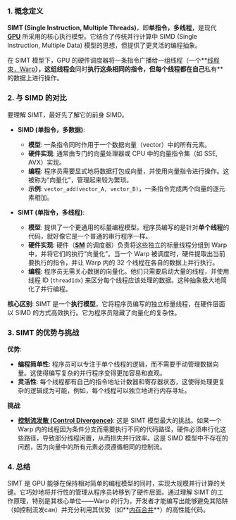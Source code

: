 ### 1. 概念定义

**SIMT (Single Instruction, Multiple Threads)**，即**单指令，多线程**，是现代 **[GPU](./Lecture5-GPU-Architecture.md)** 所采用的核心执行模型。它结合了传统并行计算中 SIMD (Single Instruction, Multiple Data) 模型的思想，但提供了更灵活的编程抽象。

在 SIMT 模型下，GPU 的硬件调度器将一条指令广播给一组线程（一个**[线程束，Warp](./Lecture5-GPU-Execution-Model.md)**），这组线程会**同时**执行这条相同的指令，但每个线程都在自己**私有**的数据上进行操作。

### 2. 与 SIMD 的对比

要理解 SIMT，最好先了解它的前身 SIMD。

- **SIMD (单指令，多数据)**:
    - **模型**: 一条指令同时作用于一个数据向量（vector）中的所有元素。
    - **硬件实现**: 通常由专门的向量处理器或 CPU 中的向量指令集（如 SSE, AVX）实现。
    - **编程**: 程序员需要显式地将数据打包成向量，并使用向量指令进行操作。这被称为“向量化”，管理起来较为繁琐。
    - **示例**: `vector_add(vector_A, vector_B)`，一条指令完成两个向量的逐元素相加。

- **SIMT (单指令，多线程)**:
    - **模型**: 提供了一个更通用的标量编程模型。程序员编写的是针对**单个线程**的代码，就好像它是一个普通的串行程序一样。
    - **硬件实现**: 硬件（**[SM](./Lecture5-Streaming-Multiprocessor.md)** 的调度器）负责将这些独立的标量线程分组到 Warp 中，并将它们的执行“向量化”。当一个 Warp 被调度时，硬件提取出当前要执行的指令，并让 Warp 内的 32 个线程在各自的数据上并行执行。
    - **编程**: 程序员无需关心数据的向量化。他们只需要启动大量的线程，并使用线程 ID (`threadIdx`) 来区分每个线程应该处理的数据。这种抽象极大地简化了并行编程。

**核心区别**: SIMT 是一个**执行模型**，它将程序员编写的独立标量线程，在硬件层面以 SIMD 的方式高效执行。它为程序员隐藏了向量化的复杂性。

### 3. SIMT 的优势与挑战

**优势**:

- **编程简单性**: 程序员可以专注于单个线程的逻辑，而不需要手动管理数据向量。这使得编写复杂的并行程序变得更加容易和直观。
- **灵活性**: 每个线程都有自己的指令地址计数器和寄存器状态，这使得处理更复杂的逻辑成为可能，例如，每个线程可以独立地进行内存寻址。

**挑战**:

- **[控制流发散 (Control Divergence)](./Lecture5-Control-Divergence.md)**: 这是 SIMT 模型最大的挑战。如果一个 Warp 内的线程因为条件分支而需要执行不同的代码路径，硬件必须串行化这些路径，导致部分线程闲置，从而损失并行效率。这是 SIMD 模型中不存在的问题，因为向量中的所有元素必须遵循相同的控制流。

### 4. 总结

SIMT 是 GPU 能够在保持相对简单的编程模型的同时，实现大规模并行计算的关键。它巧妙地将并行性的管理从程序员转移到了硬件层面。通过理解 SIMT 的工作原理，特别是其核心单位——Warp 的行为，开发者才能编写出能够避免其陷阱（如控制流发сан）并充分利用其优势（如**[内存合并](./Lecture5-Memory-Coalescing.md)**）的高性能代码。